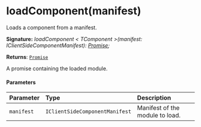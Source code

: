 # loadComponent(manifest)



Loads a component from a manifest.

**Signature:** _loadComponent < TComponent >(manifest: IClientSideComponentManifest): [Promise](../../web-apis/class/promise.md)<TComponent>;_

**Returns**: [`Promise`](../../web-apis/class/promise.md)<TComponent>



A promise containing the loaded module.

#### Parameters


| Parameter	   | Type    | Description |
|:-------------|:---------------|:------------|
| `manifest`    | `IClientSideComponentManifest` | Manifest of the module to load. |


